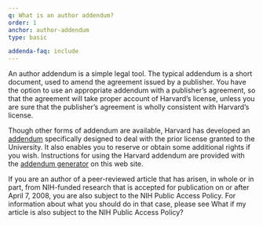 ```yaml
---
q: What is an author addendum?
order: 1
anchor: author-addendum
type: basic

addenda-faq: include
---
```

An author addendum is a simple legal tool. The typical addendum is a short document, used to amend the agreement issued by a publisher. You have the option to use an appropriate addendum with a publisher’s agreement, so that the agreement will take proper account of Harvard’s license, unless you are sure that the publisher’s agreement is wholly consistent with Harvard’s license.

Though other forms of addendum are available, Harvard has developed an [addendum](/{{site.baseurl}}/sample_addendum/) specifically designed to deal with the prior license granted to the University. It also enables you to reserve or obtain some additional rights if you wish. Instructions for using the Harvard addendum are provided with the [addendum generator](#) on this web site.

If you are an author of a peer-reviewed article that has arisen, in whole or in part, from NIH-funded research that is accepted for publication on or after April 7, 2008, you are also subject to the NIH Public Access Policy. For information about what you should do in that case, please see What if my article is also subject to the NIH Public Access Policy?
